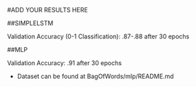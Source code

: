 #ADD YOUR RESULTS HERE


##SIMPLELSTM

Validation Accuracy (0-1 Classification): .87-.88 after 30 epochs

##MLP

Validation Accuracy: .91 after 30 epochs
- Dataset can be found at BagOfWords/mlp/README.md